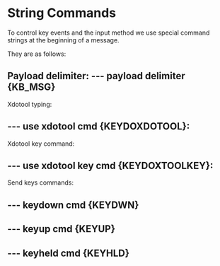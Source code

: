 # String Commands

To control key events and the input method we use special command strings at the beginning of a message.

They are as follows:

Payload delimiter:
--- payload delimiter
{KB_MSG}
---


Xdotool typing:

--- use xdotool cmd
{KEYDOXDOTOOL}:
---

Xdotool key command:

--- use xdotool key cmd
{KEYDOXTOOLKEY}:
---

Send keys commands:

--- keydown cmd
{KEYDWN}
---

--- keyup cmd
{KEYUP}
---

--- keyheld cmd
{KEYHLD}
---